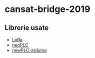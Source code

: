# cansat-bridge-2019

## Librerie usate
- [LoRa](https://github.com/sandeepmistry/arduino-LoRa)
- [neoPLC](https://github.com/KyleKubik/neoPLC)
- [newPLC-arduino](https://github.com/DeftDynamics/neoPLC-arduino)
